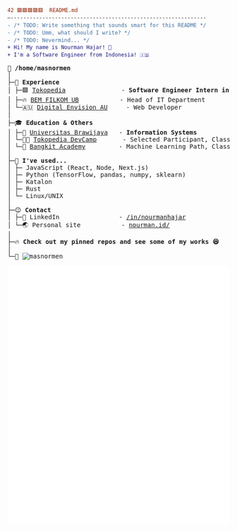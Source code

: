 ```diff
42 🟩🟩🟩🟩🟥  README.md 
–--------------------------------------------------------------
- /* TODO: Write something that sounds smart for this README */
- /* TODO: Umm, what should I write? */
- /* TODO: Nevermind... */
+ Hi! My name is Nourman Hajar! 👋
+ I'm a Software Engineer from Indonesia! 🇮🇩
```

<pre>
📂 <b>/home/masnormen</b>
│
├─💼 <b>Experience</b>
│ ├─🟩 <a href="https://www.tokopedia.com/">Tokopedia</a>               - <b>Software Engineer Intern in Engineering Productivity</b>
│ ├─🔥 <a href="https://bemfilkom.ub.ac.id/">BEM FILKOM UB</a>           - Head of IT Department
│ └─🇦🇺 <a href="https://digitalenvision.com.au/">Digital Envision AU</a>     - Web Developer
│
├─🎓 <b>Education & Others</b>
│ ├─🏫 <a href="https://ub.ac.id">Universitas Brawijaya</a>   - <b>Information Systems</b>
│ └─👨‍🏫 <a href="https://academy.tokopedia.com/events/dev-camp/">Tokopedia DevCamp</a>       - Selected Participant, Class of 2021
│ └─🛑 <a href="https://bangkit.academy/">Bangkit Academy</a>         - Machine Learning Path, Class of 2021
│
├─🌟 <b>I've used...</b>
│ ├─ JavaScript (React, Node, Next.js)
│ ├─ Python (TensorFlow, pandas, numpy, sklearn)
│ ├─ Katalon
│ ├─ Rust
│ └─ Linux/UNIX
│
├─😉 <b>Contact</b>
│ ├─🛄 LinkedIn                - <a href="https://www.linkedin.com/in/nourmanhajar/">/in/nourmanhajar</a>
│ └─🌏 Personal site           - <a href="https://nourman.id">nourman.id/</a>
│ 
├─🔥 <b>Check out my pinned repos and see some of my works 😆</b>
│ 
└─👀 <img height="15px" src="https://komarev.com/ghpvc/?username=masnormen" alt="masnormen">
</pre>

<p align="center">
  <a href="https://github.com/masnormen">
    <img align="left" src="https://github.com/masnormen/ghstat/blob/master/generated/languages.svg" />
  </a>
  <a href="https://github.com/masnormen">
    <img align="right" src="https://github.com/masnormen/ghstat/blob/master/generated/overview.svg" />
  </a>
</p>
